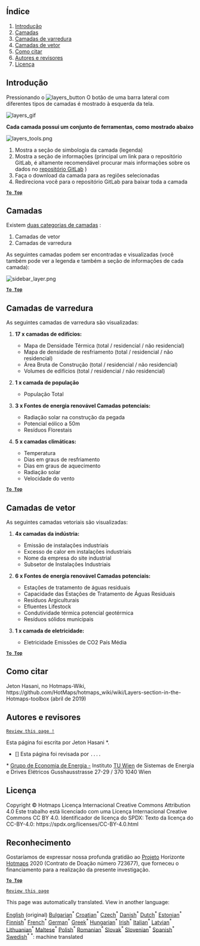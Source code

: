 <h2> Índice </h2><ol><li> <a href="#Introduction">Introdução</a> </li><li> <a href="#Layers">Camadas</a> </li><li> <a href="#Raster-Layers">Camadas de varredura</a> </li><li> <a href="#Vector-Layers">Camadas de vetor</a> </li><li> <a href="#How-to-cite">Como citar</a> </li><li> <a href="#Authors-and-reviewers">Autores e revisores</a> </li><li> <a href="#License">Licença</a> </li></ol><h2> Introdução </h2><p> Pressionando o <img alt="layers_button" src="https://github.com/HotMaps/hotmaps_wiki/blob/master/Images/general_tool_functionalities_and_structure/layers_button.PNG"/> O botão de uma barra lateral com diferentes tipos de camadas é mostrado à esquerda da tela. </p><p><img alt="layers_gif" src="https://github.com/HotMaps/hotmaps_wiki/blob/master/Images/general_tool_functionalities_and_structure/layers.gif"/></p><p> <strong>Cada camada possui um conjunto de ferramentas, como mostrado abaixo</strong> </p><p><img alt="layers_tools.png" src="https://github.com/HotMaps/hotmaps_wiki/blob/master/Images/general_tool_functionalities_and_structure/layers_tools.png"/></p><ol><li> Mostra a seção de simbologia da camada (legenda) </li><li> Mostra a seção de informações (principal um link para o repositório GitLab, é altamente recomendável procurar mais informações sobre os dados no <a href="https://gitlab.com/hotmaps">repositório GitLab</a> ) </li><li> Faça o download da camada para as regiões selecionadas </li><li> Redireciona você para o repositório GitLab para baixar toda a camada </li></ol><p><ins> <code><strong><a href="#table-of-contents">To Top</a></strong></code> </ins> </p><h2> Camadas </h2><p> Existem <a href="https://www.gislounge.com/geodatabases-explored-vector-and-raster-data">duas categorias de camadas</a> : </p><ol><li> Camadas de vetor </li><li> Camadas de varredura </li></ol><p> As seguintes camadas podem ser encontradas e visualizadas (você também pode ver a legenda e também a seção de informações de cada camada): </p><p><img alt="sidebar_layer.png" src="https://github.com/HotMaps/hotmaps_wiki/blob/master/Images/general_tool_functionalities_and_structure/all_layers.png"/></p><p><ins> <code><strong><a href="#table-of-contents">To Top</a></strong></code> </ins> </p><h2> Camadas de varredura </h2><p> As seguintes camadas de varredura são visualizadas: </p><ol><li><p> <strong>17 x camadas de edifícios:</strong> </p><ul><li> Mapa de Densidade Térmica (total / residencial / não residencial) </li><li> Mapa de densidade de resfriamento (total / residencial / não residencial) </li><li> Área Bruta de Construção (total / residencial / não residencial) </li><li> Volumes de edifícios (total / residencial / não residencial) </li></ul></li><li><p> <strong>1 x camada de população</strong> </p><ul><li> População Total </li></ul></li><li><p> <strong>3 x Fontes de energia renovável Camadas potenciais:</strong> </p><ul><li> Radiação solar na construção da pegada </li><li> Potencial eólico a 50m </li><li> Resíduos Florestais </li></ul></li><li><p> <strong>5 x camadas climáticas:</strong> </p><ul><li> Temperatura </li><li> Dias em graus de resfriamento </li><li> Dias em graus de aquecimento </li><li> Radiação solar </li><li> Velocidade do vento </li></ul></li></ol><p><ins> <code><strong><a href="#table-of-contents">To Top</a></strong></code> </ins> </p><h2> Camadas de vetor </h2><p> As seguintes camadas vetoriais são visualizadas: </p><ol><li><p> <strong>4x camadas da indústria:</strong> </p><ul><li> Emissão de instalações industriais </li><li> Excesso de calor em instalações industriais </li><li> Nome da empresa do site industrial </li><li> Subsetor de Instalações Industriais </li></ul></li><li><p> <strong>6 x Fontes de energia renovável Camadas potenciais:</strong> </p><ul><li> Estações de tratamento de águas residuais </li><li> Capacidade das Estações de Tratamento de Águas Residuais </li><li> Resíduos Argiculturais </li><li> Efluentes Lifestock </li><li> Condutividade térmica potencial geotérmica </li><li> Resíduos sólidos municipais </li></ul></li><li><p> <strong>1 x camada de eletricidade:</strong> </p><ul><li> Eletricidade Emissões de CO2 País Média </li></ul></li></ol><p><ins> <code><strong><a href="#table-of-contents">To Top</a></strong></code> </ins> </p><h2> Como citar </h2><p> Jeton Hasani, no Hotmaps-Wiki, https://github.com/HotMaps/hotmaps_wiki/wiki/Layers-section-in-the-Hotmaps-toolbox (abril de 2019) </p><h2> Autores e revisores </h2><p> <code><a href="https://github.com/HotMaps/hotmaps_wiki/wiki/Layer-Section/_edit">Review this page !</a></code> </p> <p> Esta página foi escrita por Jeton Hasani *. </p><ul><li> [] Esta página foi revisada por <code>....</code> </li></ul><p> * <a href="https://eeg.tuwien.ac.at/">Grupo de Economia de Energia -</a> Instituto <a href="https://eeg.tuwien.ac.at/">TU Wien</a> de Sistemas de Energia e Drives Elétricos Gusshausstrasse 27-29 / 370 1040 Wien </p><h2> Licença </h2><p> Copyright © Hotmaps Licença Internacional Creative Commons Attribution 4.0 Este trabalho está licenciado com uma Licença Internacional Creative Commons CC BY 4.0. Identificador de licença do SPDX: Texto da licença do CC-BY-4.0: https://spdx.org/licenses/CC-BY-4.0.html </p><h2> Reconhecimento </h2><p> Gostaríamos de expressar nossa profunda gratidão ao <a href="https://www.hotmaps-project.eu">Projeto</a> Horizonte <a href="https://www.hotmaps-project.eu">Hotmaps</a> 2020 (Contrato de Doação número 723677), que forneceu o financiamento para a realização da presente investigação. </p><p><ins> <code><strong><a href="#table-of-contents">To Top</a></strong></code> </ins> </p><p> <code><a href="https://github.com/HotMaps/hotmaps_wiki/wiki/Layer-Section/_edit">Review this page</a></code> </p>

This page was automatically translated. View in another language:

[English](en-Layers-section-in-the-Hotmaps-toolbox) (original) [Bulgarian](bg-Layers-section-in-the-Hotmaps-toolbox)<sup>\*</sup> [Croatian](hr-Layers-section-in-the-Hotmaps-toolbox)<sup>\*</sup> [Czech](cs-Layers-section-in-the-Hotmaps-toolbox)<sup>\*</sup> [Danish](da-Layers-section-in-the-Hotmaps-toolbox)<sup>\*</sup> [Dutch](nl-Layers-section-in-the-Hotmaps-toolbox)<sup>\*</sup> [Estonian](et-Layers-section-in-the-Hotmaps-toolbox)<sup>\*</sup> [Finnish](fi-Layers-section-in-the-Hotmaps-toolbox)<sup>\*</sup> [French](fr-Layers-section-in-the-Hotmaps-toolbox)<sup>\*</sup> [German](de-Layers-section-in-the-Hotmaps-toolbox)<sup>\*</sup> [Greek](el-Layers-section-in-the-Hotmaps-toolbox)<sup>\*</sup> [Hungarian](hu-Layers-section-in-the-Hotmaps-toolbox)<sup>\*</sup> [Irish](ga-Layers-section-in-the-Hotmaps-toolbox)<sup>\*</sup> [Italian](it-Layers-section-in-the-Hotmaps-toolbox)<sup>\*</sup> [Latvian](lv-Layers-section-in-the-Hotmaps-toolbox)<sup>\*</sup> [Lithuanian](lt-Layers-section-in-the-Hotmaps-toolbox)<sup>\*</sup> [Maltese](mt-Layers-section-in-the-Hotmaps-toolbox)<sup>\*</sup> [Polish](pl-Layers-section-in-the-Hotmaps-toolbox)<sup>\*</sup>  [Romanian](ro-Layers-section-in-the-Hotmaps-toolbox)<sup>\*</sup> [Slovak](sk-Layers-section-in-the-Hotmaps-toolbox)<sup>\*</sup> [Slovenian](sl-Layers-section-in-the-Hotmaps-toolbox)<sup>\*</sup> [Spanish](es-Layers-section-in-the-Hotmaps-toolbox)<sup>\*</sup> [Swedish](sv-Layers-section-in-the-Hotmaps-toolbox)<sup>\*</sup>
<sup>\*</sup>: machine translated
